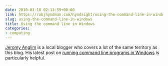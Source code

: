```yaml
---
date: 2010-03-10 02:13:59+00:00
link: https://robjhyndman.com/hyndsight/using-the-command-line-in-windows/
slug: using-the-command-line-in-windows
title: Using the command line in Windows
categories:
- computing
---
```


[Jeromy Anglim](http://jeromyanglim.blogspot.com/) is a local blogger who covers a lot of the same territory as this blog. His latest post on [running command line programs in Windows](http://jeromyanglim.blogspot.com/2010/03/running-command-line-programs-in.html) is particularly helpful.
